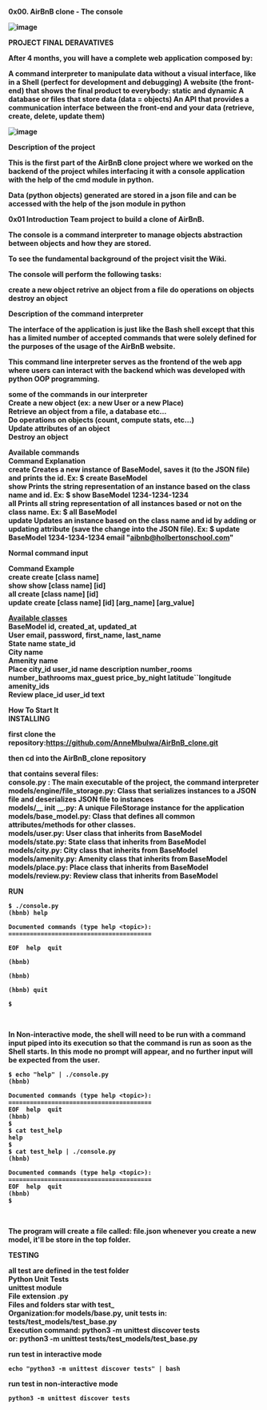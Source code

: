 <strong>0x00. AirBnB clone - The console<strong>


![image](https://github.com/AnneMbulwa/AirBnB_clone/assets/91100743/8caf3204-f769-433c-9dec-8e09d1551859)

PROJECT FINAL DERAVATIVES


After 4 months, you will have a complete web application composed by:

A command interpreter to manipulate data without a visual interface, like in a Shell (perfect for development and debugging)
A website (the front-end) that shows the final product to everybody: static and dynamic
A database or files that store data (data = objects)
An API that provides a communication interface between the front-end and your data (retrieve, create, delete, update them)



![image](https://github.com/AnneMbulwa/AirBnB_clone/assets/91100743/18168b9e-53b5-438d-9b18-15059b7863e4)



Description of the project


This is the first part of the AirBnB clone project where we worked on the backend of the project whiles interfacing it with a console application with the help of the cmd module in python.

Data (python objects) generated are stored in a json file and can be accessed with the help of the json module in python

0x01 Introduction
Team project to build a clone of AirBnB.

The console is a command interpreter to manage objects abstraction between objects and how they are stored.

To see the fundamental background of the project visit the Wiki.

The console will perform the following tasks:

create a new object
retrive an object from a file
do operations on objects
destroy an object


Description of the command interpreter


The interface of the application is just like the Bash shell except that this has a limited number of accepted commands that were solely defined for the purposes of the usage of the AirBnB website.

This command line interpreter serves as the frontend of the web app where users can interact with the backend which was developed with python OOP programming.

some of the commands in our interpreter
<br>
Create a new object (ex: a new User or a new Place)
<br>
Retrieve an object from a file, a database etc…
<br>
Do operations on objects (count, compute stats, etc…)
<br>
Update attributes of an object
<br>
Destroy an object
<br>

Available commands
<br>
Command	Explanation
<br>
create	Creates a new instance of BaseModel, saves it (to the JSON file) and prints the id. Ex: $ create BaseModel
<br>
show	Prints the string representation of an instance based on the class name and id. Ex: $ show BaseModel 1234-1234-1234
<br>
all	Prints all string representation of all instances based or not on the class name. Ex: $ all BaseModel
<br>
update	Updates an instance based on the class name and id by adding or updating attribute (save the change into the JSON file). Ex: $ update BaseModel 1234-1234-1234 email "aibnb@holbertonschool.com"
<br>

Normal command input
<br>


Command	Example
<br>
create	create [class name]
<br>
show	show [class name] [id]
<br>
all	create [class name] [id]
<br>
update	create [class name] [id] [arg_name] [arg_value]
<br>


<u>Available classes</U>
<br>
BaseModel  id, created_at, updated_at
<br>
User	email, password, first_name, last_name
<br>
State	name state_id
<br>
City	name
<br>
Amenity	name
<br>
Place	city_id user_id name description number_rooms number_bathrooms max_guest price_by_night latitude``longitude amenity_ids
<br>
Review	place_id user_id text
<br>

<b>How To Start It</b>
<br>
INSTALLING


first clone the repository:https://github.com/AnneMbulwa/AirBnB_clone.git
<br>

then cd into the AirBnB_clone repository

that contains several files:
<br>
 		console.py : The main executable of the project, the command interpreter
		<br>
		models/engine/file_storage.py: Class that serializes instances to a JSON file and deserializes JSON file to instances
		<br>
		models/__ init __.py: A unique FileStorage instance for the application
		<br>
		models/base_model.py: Class that defines all common attributes/methods for other classes.
		<br>
		models/user.py: User class that inherits from BaseModel
		<br>
		models/state.py: State class that inherits from BaseModel
		<br>
		models/city.py: City class that inherits from BaseModel
		<br>
		models/amenity.py: Amenity class that inherits from BaseModel
		<br>
		models/place.py: Place class that inherits from BaseModel
		<br>
		models/review.py: Review class that inherits from BaseModel
		<br>


<strong>RUN</strong>

```
$ ./console.py
(hbnb) help

Documented commands (type help <topic>):
========================================

EOF  help  quit

(hbnb)

(hbnb)

(hbnb) quit

$
```
<br>


In Non-interactive mode, the shell will need to be run with a command input piped into its execution so that the command is run as soon as the Shell starts. In this mode no prompt will appear, and no further input will be expected from the user.
<br>


```
$ echo "help" | ./console.py
(hbnb)

Documented commands (type help <topic>):
========================================
EOF  help  quit
(hbnb) 
$
$ cat test_help
help
$
$ cat test_help | ./console.py
(hbnb)

Documented commands (type help <topic>):
========================================
EOF  help  quit
(hbnb) 
$
```
<br>

The program will create a file called: file.json whenever you create a new model, it'll be store in the top folder.


TESTING

all test are defined in the test folder
<br>
Python Unit Tests
<br>
unittest module
<br>
File extension .py
<br>
Files and folders star with test_
<br>
Organization:for models/base.py, unit tests in: tests/test_models/test_base.py
<br>
Execution command: python3 -m unittest discover tests
<br>
or: python3 -m unittest tests/test_models/test_base.py
<br>

run test in interactive mode

```
echo "python3 -m unittest discover tests" | bash
```

run test in non-interactive mode

```
python3 -m unittest discover tests
```


